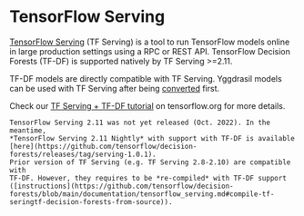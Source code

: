 # TensorFlow Serving

[TensorFlow Serving](https://www.tensorflow.org/tfx/guide/serving) (TF Serving)
is a tool to run TensorFlow models online in large production settings using a
RPC or REST API. TensorFlow Decision Forests (TF-DF) is supported natively by TF
Serving >=2.11.

TF-DF models are directly compatible with TF Serving. Yggdrasil models can be
used with TF Serving after being
[converted](https://ydf.readthedocs.io/en/latest/convert_model.html#convert-a-yggdrasil-model-to-a-tensorflow-decision-forests-model)
first.

Check our
[TF Serving + TF-DF tutorial](https://www.tensorflow.org/decision_forests/tensorflow_serving)
on tensorflow.org for more details.

``` {note}
TensorFlow Serving 2.11 was not yet released (Oct. 2022). In the meantime,
*TensorFlow Serving 2.11 Nightly* with support with TF-DF is available
[here](https://github.com/tensorflow/decision-forests/releases/tag/serving-1.0.1).
Prior version of TF Serving (e.g. TF Serving 2.8-2.10) are compatible with
TF-DF. However, they requires to be *re-compiled* with TF-DF support
([instructions](https://github.com/tensorflow/decision-forests/blob/main/documentation/tensorflow_serving.md#compile-tf-seringtf-decision-forests-from-source)).
```
